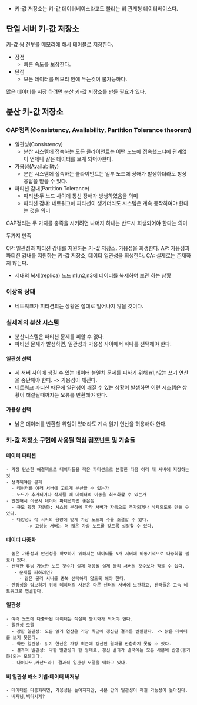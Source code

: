 
- 키-값 저장소는 키-값 데이터베이스라고도 불리는 비 관계형 데이터베이스다.


## 단일 서버 키-값 저장소
키-값 쌍 전부를 메모리에 해시 테이블로 저장한다.
- 장점
  - 빠른 속도를 보장한다.
- 단점
  - 모든 데이터를 메모리 안에 두는것이 불가능하다.

많은 데이터를 저장 하려면 분산 키-값 저장소를 만들 필요가 있다.


## 분산 키-값 저장소

### CAP정리(Consistency, Availability, Partition Tolerance theorem)

- 일관성(Consistency)
  - 분산 시스템에 접속하는 모든 클라이언트는 어떤 노드에 접속했느냐에 관계없이 언제나 같은 데이터를 보게 되어야한다.
- 가용성(Availability)
  - 분산 시스템에 접속하는 클라이언트는 일부 노드에 장애가 발생하더라도 항상 응답을 받을 수 있다.
- 파티션 감내(Partition Tolerance)
  - 파티션:두 노드 사이에 통신 장애가 방생하였음을 의미
  - 파티션 감냬: 네트워크에 파타션이 생기더라도 시스템은 계속 동작하여야 한다는 것을 의미

CAP정리는 두 가지를 충족을 시키려면 나머지 하나는 반드시 희생되어야 한다는 의미

두가지 만족

CP: 일관성과 파티션 감내를 지원하는 키-값 저장소. 가용성을 희생한다.
AP: 가용성과 파티션 감내를 지원하는 키-값 저장소, 데이터 일관성을 희생한다.
CA: 실제로는 존재하지 않는다.

* 세대의 복제(replica) 노드 n1,n2,n3에 데이터를 복제하여 보관 하는 상황

### 이상적 상태
- 네트워크가 피티션되는 상황은 절대로 일어나지 않을 것이다.

### 실세계의 분산 시스템
- 분산시스템은 파티션 문제를 피할 수 없다.
- 파티션 문제가 발생하면, 일관성과 가용성 사이에서 하나를 선택해야 한다.

#### 일관성 선택
- 세 서버 사이에 생길 수 있는 데이터 불일치 문제를 피하기 위해 n1,n2는 쓰기 연산을 중단해야 한다.
  -> 가용성이 깨진다.
- 네트워크 파티션 때문에 일관성이 깨질 수 있는 상황이 발생하면 이런 시스템은 상황이 해결될때까지는 오류를 반환해야 한다.

#### 가용성 선택
- 낡은 데이터를 반환할 위험이 있더라도 계속 읽기 연산을 허용해야 한다.


### 키-값 저장소 구현에 사용될 핵심 컴포넌트 및 기술들

#### 데이터 파티션

    - 가장 단순한 해결책으로 데이터들을 작은 파티션으로 분할한 다음 여러 대 서버에 저장하는 것
    - 생각해야할 문제
      - 데이터를 여러 서버에 고르게 분산할 수 있는가
      - 노드가 추가되거나 삭제될 때 데이터의 이동을 최소화할 수 있는가
    - 안전해시 이용시 데이터 파티션하면 좋은점
      - 규모 확장 자동화: 시스템 부하에 따라 서버가 자동으로 추가되거나 삭제되도록 만들 수 있다.
      - 다양성: 각 서버의 용량에 맞게 가상 노드의 수를 조절할 수 있다. 
            -> 고성능 서버는 더 많은 가상 노드를 갖도록 설정할 수 있다.
#### 데이터 다중화
    - 높은 가용성과 안전성을 확보하기 위해서는 데이터를 N개 서버에 비동기적으로 다중화할 필요가 있다.
    - 선택한 튜닝 가능한 노드 갯수가 실제 대응될 실제 물리 서버의 갯수보다 작을 수 있다.
       - 문제를 피하려면?
         - 같은 물리 서버를 중복 선택하지 않도록 해야 한다.
    - 안정성울 담보하기 위해 데이터의 사본은 다른 센터의 서버에 보관하고, 센터들은 고속 네트워크로 연결한다.
#### 일관성
    - 여러 노드에 다중화된 데이터는 적절히 동기화가 되어야 한다.
    - 일관성 모델
      - 강한 일관성: 모든 읽기 연산은 가장 최근에 갱신된 결과를 반환한다. -> 낡은 데이터를 보지 못한다.
      - 약한 일관성: 읽기 연산은 가장 최근에 갱신된 결과를 반환하지 못할 수 있다.
      - 결과적 일관성: 약한 일관성의 한 형태로, 갱신 결과가 결국에는 모든 사본에 반영(동기화)되는 모델이다.
      - 다이나모,카산드라ㅣ 결과적 일관성 모델을 택하고 있다. 
#### 비 일관성 해소 기법:데이터 버저닝
    - 데이터를 다중화하면, 가용성은 높아지지만, 사본 간의 일관성이 깨질 가능성이 높아진다.
    - 버저닝,백터시계?


